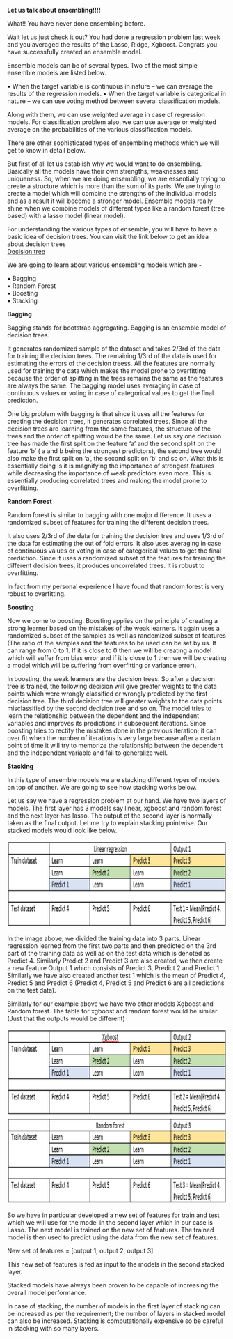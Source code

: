 <b>Let us talk about ensembling!!!!</b>  

What!! You have never done ensembling before.  

Wait let us just check it out? You had done a regression problem last week and you averaged the results of the Lasso, Ridge, Xgboost. Congrats you have successfully created an ensemble model.  

Ensemble models can be of several types. Two of the most simple ensemble models are listed below.  

•	When the target variable is continuous in nature – we can average the results of the regression models.
•	When the target variable is categorical in nature – we can use voting method between several classification models. 

Along with them, we can use weighted average in case of regression models. For classification problem also, we can use average or weighted average on the probabilities of the various classification models.  

There are other sophisticated types of ensembling methods which we will get to know in detail below.  

But first of all let us establish why we would want to do ensembling. Basically all the models have their own strengths, weaknesses and uniqueness. So, when we are doing ensembling, we are essentially trying to create a structure which is more than the sum of its parts. We are trying to create a model which will combine the strengths of the individual models and as a result it will become a stronger model. Ensemble models really shine when we combine models of different types like a random forest (tree based) with a lasso model (linear model).  

For understanding the various types of ensemble, you will have to have a basic idea of decision trees. You can visit the link below to get an idea about decision trees  
<a href="http://scikit-learn.org/stable/modules/tree.html">Decision tree</a> 

We are going to learn about various ensembling models which are:-  

•	Bagging  
•	Random Forest  
•	Boosting  
•	Stacking

<b>Bagging</b>  

Bagging stands for bootstrap aggregating. Bagging is an ensemble model of decision trees.  

It generates randomized sample of the dataset and takes 2/3rd of the data for training the decision trees. The remaining 1/3rd of the data is used for estimating the errors of the decision treess. All the features are normally used for training the data which makes the model prone to overfitting because the order of splitting in the trees remains the same as the features are always the same. The bagging model uses averaging in case of continuous values or voting in case of categorical values to get the final prediction.  

One big problem with bagging is that since it uses all the features for creating the decision trees, it generates correlated trees. Since all the decision trees are learning from the same features, the structure of the trees and the order of splitting would be the same. Let us say one decision tree has made the first split on the feature ‘a’ and the second split on the feature ‘b’ ( a and b being the strongest predictors), the second tree would also make the first split on ‘a’, the second split on ‘b’ and so on. What this is essentially doing is it is magnifying the importance of strongest features while decreasing the importance of weak predictors even more. This is essentially producing correlated trees and making the model prone to overfitting.  

<b>Random Forest</b>  

Random forest is similar to bagging with one major difference. It uses a randomized subset of features for training the different decision trees.  

It also uses 2/3rd of the data for training the decision tree and uses 1/3rd of the data for estimating the out of fold errors. It also uses averaging in case of continuous values or voting in case of categorical values to get the final prediction.
Since it uses a randomized subset of the features for training the different decision trees, it produces uncorrelated trees. It is robust to overfitting.  

In fact from my personal experience I have found that random forest is very robust to overfitting.  

<b>Boosting</b>  

Now we come to boosting. Boosting applies on the principle of creating a strong learner based on the mistakes of the weak learners. It again uses a randomized subset of the samples as well as randomized subset of features (The ratio of the samples and the features to be used can be set by us. It can range from 0 to 1. If it is close to 0 then we will be creating a model which will suffer from bias error and if it is close to 1 then we will be creating a model which will be suffering from overfitting or variance error).  

In boosting, the weak learners are the decision trees. So after a decision tree is trained, the following decision will give greater weights to the data points which were wrongly classified or wrongly predicted by the first decision tree. The third decision tree will greater weights to the data points misclassified by the second decision tree and so on. The model tries to learn the relationship between the dependent and the independent variables and improves its predictions in subsequent iterations. 
Since boosting tries to rectify the mistakes done in the previous iteration; it can over fit when the number of iterations is very large because after a certain point of time it will try to memorize the relationship between the dependent and the independent variable and fail to generalize well.  

<b>Stacking</b>  

In this type of ensemble models we are stacking different types of models on top of another. We are going to see how stacking works below.  

Let us say we have a regression problem at our hand. We have two layers of models. The first layer has 3 models say linear, xgboost and random forest and the next layer has lasso. The output of the second layer is normally taken as the final output. Let me try to explain stacking pointwise. Our stacked models would look like below.

<img src="/assets/ensembling_1.PNG" height="200" width="900">  

In the image above, we divided the training data into 3 parts. Linear regression learned from the first two parts and then predicted on the 3rd part of the training data as well as on the test data which is denoted as Predict 4.  Similarly Predict 2 and Predict 3 are also created, we then create a new feature Output 1 which consists of Predict 3, Predict 2 and Predict 1. Similarly we have also created another test 1 which is the mean of Predict 4, Predict 5 and Predict 6 (Predict 4, Predict 5 and Predict 6 are all predictions on the test data).  

Similarly for our example above we have two other models Xgboost and Random forest. The table for xgboost and random forest would be similar (Just that the outputs would be different)  
 
<img src="/assets/ensembling_2.PNG" height="200" width="900">  

<img src="/assets/ensembling_3.PNG" height="200" width="900"> 

So we have in particular developed a new set of features for train and test which we will use for the model in the second layer which in our case is Lasso. The next model is trained on the new set of features. The trained model is then used to predict using the data from the new set of features.  

New set of features = [output 1, output 2, output 3]  

This new set of features is fed as input to the models in the second stacked layer.  

Stacked models have always been proven to be capable of increasing the overall model performance.  

In case of stacking, the number of models in the first layer of stacking can be increased as per the requirement; the number of layers in stacked model can also be increased. Stacking is computationally expensive so be careful in stacking with so many layers.
